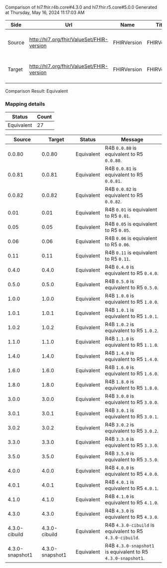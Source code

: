 Comparison of hl7.fhir.r4b.core#4.3.0 and hl7.fhir.r5.core#5.0.0
Generated at Thursday, May 16, 2024 11:17:03 AM

| Side | Url | Name | Title | Description |
| --- | --- | --- | --- | --- |
| Source | http://hl7.org/fhir/ValueSet/FHIR-version | FHIRVersion | FHIRVersion | All published FHIR Versions. |
| Target | http://hl7.org/fhir/ValueSet/FHIR-version | FHIRVersion | FHIRVersion | All published FHIR Versions. |


Comparison Result: Equivalent


### Mapping details

| Status | Count |
| ------ | ----- |
Equivalent | 27 |


| Source | Target | Status | Message |
| ------ | ------ | ------ | ------- |
| 0.0.80 | 0.0.80 | Equivalent | R4B `0.0.80` is equivalent to R5 `0.0.80`. |
| 0.0.81 | 0.0.81 | Equivalent | R4B `0.0.81` is equivalent to R5 `0.0.81`. |
| 0.0.82 | 0.0.82 | Equivalent | R4B `0.0.82` is equivalent to R5 `0.0.82`. |
| 0.01 | 0.01 | Equivalent | R4B `0.01` is equivalent to R5 `0.01`. |
| 0.05 | 0.05 | Equivalent | R4B `0.05` is equivalent to R5 `0.05`. |
| 0.06 | 0.06 | Equivalent | R4B `0.06` is equivalent to R5 `0.06`. |
| 0.11 | 0.11 | Equivalent | R4B `0.11` is equivalent to R5 `0.11`. |
| 0.4.0 | 0.4.0 | Equivalent | R4B `0.4.0` is equivalent to R5 `0.4.0`. |
| 0.5.0 | 0.5.0 | Equivalent | R4B `0.5.0` is equivalent to R5 `0.5.0`. |
| 1.0.0 | 1.0.0 | Equivalent | R4B `1.0.0` is equivalent to R5 `1.0.0`. |
| 1.0.1 | 1.0.1 | Equivalent | R4B `1.0.1` is equivalent to R5 `1.0.1`. |
| 1.0.2 | 1.0.2 | Equivalent | R4B `1.0.2` is equivalent to R5 `1.0.2`. |
| 1.1.0 | 1.1.0 | Equivalent | R4B `1.1.0` is equivalent to R5 `1.1.0`. |
| 1.4.0 | 1.4.0 | Equivalent | R4B `1.4.0` is equivalent to R5 `1.4.0`. |
| 1.6.0 | 1.6.0 | Equivalent | R4B `1.6.0` is equivalent to R5 `1.6.0`. |
| 1.8.0 | 1.8.0 | Equivalent | R4B `1.8.0` is equivalent to R5 `1.8.0`. |
| 3.0.0 | 3.0.0 | Equivalent | R4B `3.0.0` is equivalent to R5 `3.0.0`. |
| 3.0.1 | 3.0.1 | Equivalent | R4B `3.0.1` is equivalent to R5 `3.0.1`. |
| 3.0.2 | 3.0.2 | Equivalent | R4B `3.0.2` is equivalent to R5 `3.0.2`. |
| 3.3.0 | 3.3.0 | Equivalent | R4B `3.3.0` is equivalent to R5 `3.3.0`. |
| 3.5.0 | 3.5.0 | Equivalent | R4B `3.5.0` is equivalent to R5 `3.5.0`. |
| 4.0.0 | 4.0.0 | Equivalent | R4B `4.0.0` is equivalent to R5 `4.0.0`. |
| 4.0.1 | 4.0.1 | Equivalent | R4B `4.0.1` is equivalent to R5 `4.0.1`. |
| 4.1.0 | 4.1.0 | Equivalent | R4B `4.1.0` is equivalent to R5 `4.1.0`. |
| 4.3.0 | 4.3.0 | Equivalent | R4B `4.3.0` is equivalent to R5 `4.3.0`. |
| 4.3.0-cibuild | 4.3.0-cibuild | Equivalent | R4B `4.3.0-cibuild` is equivalent to R5 `4.3.0-cibuild`. |
| 4.3.0-snapshot1 | 4.3.0-snapshot1 | Equivalent | R4B `4.3.0-snapshot1` is equivalent to R5 `4.3.0-snapshot1`. |

